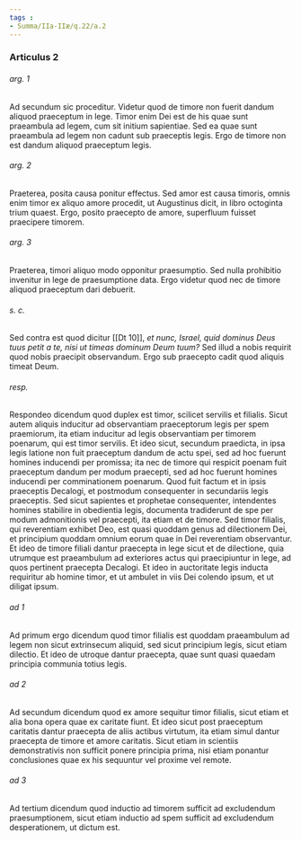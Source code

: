 ```yaml
---
tags : 
- Summa/IIa-IIæ/q.22/a.2
---
```


### Articulus 2

###### arg. 1
Ad secundum sic proceditur. Videtur quod de timore non fuerit dandum aliquod praeceptum in lege. Timor enim Dei est de his quae sunt praeambula ad legem, cum sit initium sapientiae. Sed ea quae sunt praeambula ad legem non cadunt sub praeceptis legis. Ergo de timore non est dandum aliquod praeceptum legis.

###### arg. 2
Praeterea, posita causa ponitur effectus. Sed amor est causa timoris, omnis enim timor ex aliquo amore procedit, ut Augustinus dicit, in libro octoginta trium quaest. Ergo, posito praecepto de amore, superfluum fuisset praecipere timorem.

###### arg. 3
Praeterea, timori aliquo modo opponitur praesumptio. Sed nulla prohibitio invenitur in lege de praesumptione data. Ergo videtur quod nec de timore aliquod praeceptum dari debuerit.

###### s. c.
Sed contra est quod dicitur [[Dt 10]], *et nunc, Israel, quid dominus Deus tuus petit a te, nisi ut timeas dominum Deum tuum?* Sed illud a nobis requirit quod nobis praecipit observandum. Ergo sub praecepto cadit quod aliquis timeat Deum.

###### resp.
Respondeo dicendum quod duplex est timor, scilicet servilis et filialis. Sicut autem aliquis inducitur ad observantiam praeceptorum legis per spem praemiorum, ita etiam inducitur ad legis observantiam per timorem poenarum, qui est timor servilis. Et ideo sicut, secundum praedicta, in ipsa legis latione non fuit praeceptum dandum de actu spei, sed ad hoc fuerunt homines inducendi per promissa; ita nec de timore qui respicit poenam fuit praeceptum dandum per modum praecepti, sed ad hoc fuerunt homines inducendi per comminationem poenarum. Quod fuit factum et in ipsis praeceptis Decalogi, et postmodum consequenter in secundariis legis praeceptis. Sed sicut sapientes et prophetae consequenter, intendentes homines stabilire in obedientia legis, documenta tradiderunt de spe per modum admonitionis vel praecepti, ita etiam et de timore. Sed timor filialis, qui reverentiam exhibet Deo, est quasi quoddam genus ad dilectionem Dei, et principium quoddam omnium eorum quae in Dei reverentiam observantur. Et ideo de timore filiali dantur praecepta in lege sicut et de dilectione, quia utrumque est praeambulum ad exteriores actus qui praecipiuntur in lege, ad quos pertinent praecepta Decalogi. Et ideo in auctoritate legis inducta requiritur ab homine timor, et ut ambulet in viis Dei colendo ipsum, et ut diligat ipsum.

###### ad 1
Ad primum ergo dicendum quod timor filialis est quoddam praeambulum ad legem non sicut extrinsecum aliquid, sed sicut principium legis, sicut etiam dilectio. Et ideo de utroque dantur praecepta, quae sunt quasi quaedam principia communia totius legis.

###### ad 2
Ad secundum dicendum quod ex amore sequitur timor filialis, sicut etiam et alia bona opera quae ex caritate fiunt. Et ideo sicut post praeceptum caritatis dantur praecepta de aliis actibus virtutum, ita etiam simul dantur praecepta de timore et amore caritatis. Sicut etiam in scientiis demonstrativis non sufficit ponere principia prima, nisi etiam ponantur conclusiones quae ex his sequuntur vel proxime vel remote.

###### ad 3
Ad tertium dicendum quod inductio ad timorem sufficit ad excludendum praesumptionem, sicut etiam inductio ad spem sufficit ad excludendum desperationem, ut dictum est.

